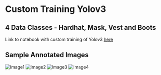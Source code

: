# Custom Training Yolov3
## 4 Data Classes - Hardhat, Mask, Vest and Boots

Link to notebook with custom training of Yolov3 [here]()

## Sample Annotated Images

![Image1]()
![Image2]()
![Image3]()
![Image4]()

